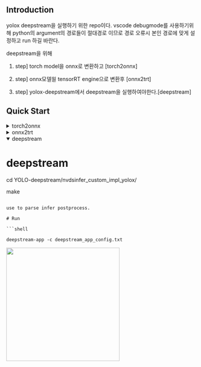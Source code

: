 



## Introduction
yolox deepstream을 실행하기 위한 repo이다.
vscode debugmode를 사용하기위해 python의 argument의 경로들이 절대경로 이므로 경로 오류시 본인 경로에 맞게 설정하고 run 하길 바란다.


deepstream을 위해 
1. step] torch model을 onnx로 변환하고 [torch2onnx]

2. step] onnx모델읠 tensorRT engine으로 변환후 [onnx2trt]

3. step] yolox-deepstream에서 deepstream을 실행하여야한다.[deepstream]



## Quick Start




<details>
<summary>torch2onnx</summary>

# Convert torch Model to ONNX
First, you should move to <YOLOX_HOME> by:
```shell
pip install loguru

cd <YOLOX_HOME>
```
Then, you can:

1. Convert a standard YOLOX model by -n:
```shell
python3 tools/export_onnx.py --output-name yolox_s.onnx -n yolox-s -c yolox_s.pth
```
Notes:
* -n: specify a model name. The model name must be one of the [yolox-s,m,l,x and yolox-nane, yolox-tiny, yolov3]
* -c: the model you have trained
* -o: opset version, default 11. **However, if you will further convert your onnx model to [OpenVINO](https://github.com/Megvii-BaseDetection/YOLOX/demo/OpenVINO/), please specify the opset version to 10.**
* --no-onnxsim: disable onnxsim
* To customize an input shape for onnx model,  modify the following code in tools/export.py:

    ```python
    dummy_input = torch.randn(1, 3, exp.test_size[0], exp.test_size[1])
    ```

2. Convert a standard YOLOX model by -f. When using -f, the above command is equivalent to:

```shell
python3 tools/export_onnx.py --output-name yolox_s.onnx -f exps/default/yolox_s.py -c yolox_s.pth
```

3. To convert your customized model, please use -f:

```shell
python3 tools/export_onnx.py --output-name your_yolox.onnx -f exps/your_dir/your_yolox.py -c your_yolox.pth
```



# onnx 추론


Step1.
```shell
cd demo/ONNXRuntime
```

Step2. 
```shell
python3 onnx_inference.py -m <ONNX_MODEL_PATH> -i <IMAGE_PATH> -o <OUTPUT_DIR> -s 0.3 --input_shape 640,640
```
Notes:
* -m: your converted onnx model
* -i: input_image
* -s: score threshold for visualization.
* --input_shape: should be consistent with the shape you used for onnx convertion.

</details>


<details>
<summary>onnx2trt</summary>

# onnx2trt
tools/trt.py를 통하여 trt변환을 할 수 있지만(torch2trt) 

[onnx2trt](https://github.com/onnx/onnx-tensorrt/tree/master) 를 사용하였다.

```
git clone https://github.com/onnx/onnx-tensorrt.git
cd onnx-tensorrt
mkdir build && cd build
cmake .. -DTENSORRT_ROOT=<path_to_trt> && make -j
// Ensure that you update your LD_LIBRARY_PATH to pick up the location of the newly built library:
export LD_LIBRARY_PATH=$PWD:$LD_LIBRARY_PATH
```

# Convert onnx to trt

```
onnx2trt yolox_d54_sim.onnx -o yolox_d54_fp16.engine -b 1 -d 16
```
Notes:
* [-o engine_file.trt]  (output TensorRT engine)" << "\n"
* [-m onnx_model_out.pb] (output ONNX model)" << "\n"
* [-b max_batch_size (default 32)]" << "\n"
* [-w max_workspace_size_bytes (default 1 GiB)]" << "\n"
* [-d model_data_type_bit_depth] (32 => float32, 16 => float16)" << "\n"
* [-O passes] (optimize onnx model. Argument is a semicolon-separated list of passes)" << "\n"


# trt 추론

```shell
cd YOLOX/demo/TensorRT/cpp
mkdir build
cd build
cmake ..
make
```

Then run the demo:

```shell
./yolox ../model_trt.engine -i ../../../../assets/dog.jpg
```

</details>


<details open>
<summary>deepstream</summary>

# deepstream

cd YOLO-deepstream/nvdsinfer_custom_impl_yolox/

make
```

use to parse infer postprocess.

# Run

```shell

deepstream-app -c deepstream_app_config.txt
```

</details>





<img src="assets/det_res.jpg" width="300" >